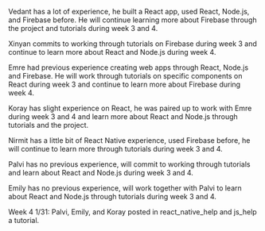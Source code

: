 Vedant has a lot of experience, he built a React app, used React, Node.js, and Firebase before. He will continue learning more about Firebase through the project and tutorials during week 3 and 4.

Xinyan commits to working through tutorials on Firebase during week 3 and continue to learn more about React and Node.js during week 4.

Emre had previous experience creating web apps through React, Node.js and Firebase. He will work through tutorials on specific components on React during week 3 and continue to learn more about Firebase during week 4.

Koray has slight experience on React, he was paired up to work with Emre during week 3 and 4 and learn more about React and Node.js through tutorials and the project.

Nirmit has a little bit of React Native experience, used Firebase before, he will continue to learn more through tutorials during week 3 and 4.

Palvi has no previous experience, will commit to working through tutorials and learn about React and Node.js during week 3 and 4.

Emily has no previous experience, will work together with Palvi to learn about React and Node.js through tutorials during week 3 and 4.

Week 4 1/31: Palvi, Emily, and Koray posted in react_native_help and js_help a tutorial.
